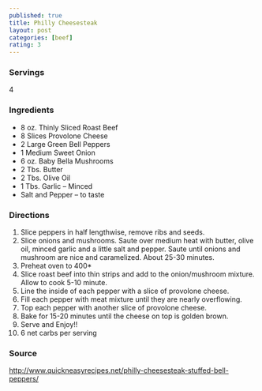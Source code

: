 ```yaml
---
published: true
title: Philly Cheesesteak
layout: post
categories: [beef]
rating: 3
---
```

### Servings
4

### Ingredients
- 8 oz. Thinly Sliced Roast Beef
- 8 Slices Provolone Cheese
- 2 Large Green Bell Peppers
- 1 Medium Sweet Onion
- 6 oz. Baby Bella Mushrooms
- 2 Tbs. Butter
- 2 Tbs. Olive Oil
- 1 Tbs. Garlic – Minced
- Salt and Pepper – to taste

### Directions
1. Slice peppers in half lengthwise, remove ribs and seeds.
2. Slice onions and mushrooms.  Saute over medium heat with butter, olive oil, minced garlic and a little salt and pepper.  Saute until onions and mushroom are nice and caramelized.  About 25-30 minutes.
3. Preheat oven to 400*
4. Slice roast beef into thin strips and add to the onion/mushroom mixture.  Allow to cook 5-10 minute.
5. Line the inside of each pepper with a slice of provolone cheese.
6. Fill each pepper with meat mixture until they are nearly overflowing.
7. Top each pepper with another slice of provolone cheese.
8. Bake for 15-20 minutes until the cheese on top is golden brown.
9. Serve and Enjoy!!
10. 6 net carbs per serving

### Source
<a href="http://www.quickneasyrecipes.net/philly-cheesesteak-stuffed-bell-peppers/" target="new">http://www.quickneasyrecipes.net/philly-cheesesteak-stuffed-bell-peppers/</a>
